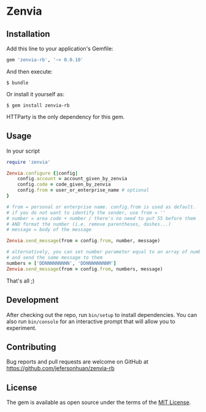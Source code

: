 # Zenvia

## Installation

Add this line to your application's Gemfile:

```ruby
gem 'zenvia-rb', '~> 0.0.10'
```

And then execute:

    $ bundle

Or install it yourself as:

    $ gem install zenvia-rb

HTTParty is the only dependency for this gem.

## Usage

In your script

```ruby
require 'zenvia'

Zenvia.configure {|config|
    config.account = account_given_by_zenvia
    config.code = code_given_by_zenvia
    config.from = user_or_enterprise_name # optional
}

# from = personal or enterprise name. config.from is used as default.
# if you do not want to identify the sender, use from = ''
# number = area code + number / there's no need to put 55 before them
# AND format the number (i.e. remove parentheses, dashes...)
# message = body of the message

Zenvia.send_message(from = config.from, number, message)

# alternatively, you can set number parameter equal to an array of numbers
# and send the same message to them
numbers = ['DDNNNNNNNNN', 'DDNNNNNNNNM']
Zenvia.send_message(from = config.from, numbers, message)

```

That's all ;)

## Development

After checking out the repo, run `bin/setup` to install dependencies. You can also run `bin/console` for an interactive prompt that will allow you to experiment.

## Contributing

Bug reports and pull requests are welcome on GitHub at https://github.com/jefersonhuan/zenvia-rb


## License

The gem is available as open source under the terms of the [MIT License](http://opensource.org/licenses/MIT).


